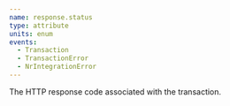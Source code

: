 ```yaml
---
name: response.status
type: attribute
units: enum
events:
  - Transaction
  - TransactionError
  - NrIntegrationError
---
```


The HTTP response code associated with the transaction.